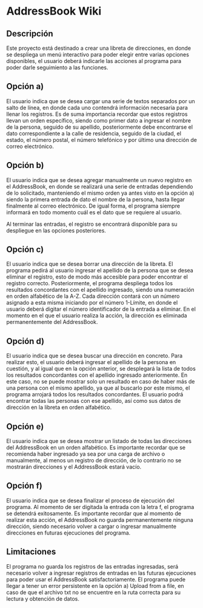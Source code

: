 # AddressBook Wiki

## Descripción
Este proyecto está destinado a crear una libreta de direcciones, en donde se despliega un menú interactivo para poder elegir entre varias opciones disponibles, el usuario deberá indicarle las acciones al programa para poder darle seguimiento a las funciones.

## Opción a)
El usuario indica que se desea cargar una serie de textos separados por un salto de línea, en donde cada uno contendrá información necesaria para llenar los registros. Es de suma importancia recordar que estos registros llevan un orden específico, siendo como primer dato a ingresar el nombre de la persona, seguido de su apellido, posteriormente debe encontrarse el dato correspondiente a la calle de residencia, seguido de la ciudad, el estado, el número postal, el número telefónico y por último una dirección de correo electrónico.

## Opción b)
El usuario indica que se desea agregar manualmente un nuevo registro en el AddressBook, en donde se realizará una serie de entradas dependiendo de lo solicitado, manteniendo el mismo orden ya antes visto en la opción a) siendo la primera entrada de dato el nombre de la persona, hasta llegar finalmente al correo electrónico. De igual forma, el programa siempre informará en todo momento cuál es el dato que se requiere al usuario.

Al terminar las entradas, el registro se encontrará disponible para su despliegue en las opciones posteriores.

## Opción c)
El usuario indica que se desea borrar una dirección de la libreta. El programa pedirá al usuario ingresar el apellido de la persona que se desea eliminar el registro, esto de modo más accesible para poder encontrar el registro correcto. Posteriormente, el programa despliega todos los resultados concordantes con el apellido ingresado, siendo una numeración en orden alfabético de la A-Z. Cada dirección contará con un número asignado a esta misma iniciando por el número 1-Límite, en donde el usuario deberá digitar el número identificador de la entrada a eliminar. En el momento en el que el usuario realiza la acción, la dirección es eliminada permanentemente del AddressBook.

## Opción d)
El usuario indica que se desea buscar una dirección en concreto. Para realizar esto, el usuario deberá ingresar el apellido de la persona en cuestión, y al igual que en la opción anterior, se desplegará la lista de todos los resultados concordantes con el apellido ingresado anteriormente. En este caso, no se puede mostrar solo un resultado en caso de haber más de una persona con el mismo apellido, ya que al buscarlo por este mismo, el programa arrojará todos los resultados concordantes. El usuario podrá encontrar todas las personas con ese apellido, así como sus datos de dirección en la libreta en orden alfabético.

## Opción e)
El usuario indica que se desea mostrar un listado de todas las direcciones del AddressBook en un orden alfabético. Es importante recordar que se recomienda haber ingresado ya sea por una carga de archivo o manualmente, al menos un registro de dirección, de lo contrario no se mostrarán direcciones y el AddressBook estará vacío.

## Opción f)
El usuario indica que se desea finalizar el proceso de ejecución del programa. Al momento de ser digitada la entrada con la letra f, el programa se detendrá exitosamente. Es importante recordar que al momento de realizar esta acción, el AddressBook no guarda permanentemente ninguna dirección, siendo necesario volver a cargar o ingresar manualmente direcciones en futuras ejecuciones del programa.

## Limitaciones
El programa no guarda los registros de las entradas ingresadas, será necesario volver a ingresar registros de entradas en las futuras ejecuciones para poder usar el AddressBook satisfactoriamente.
El programa puede llegar a tener un error persistente en la opción a) Upload from a file, en caso de que el archivo txt no se encuentre en la ruta correcta para su lectura y obtención de datos.
